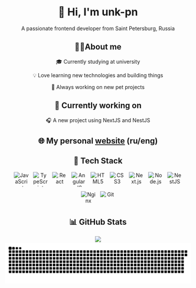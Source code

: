
<h1 align="center">👋 Hi, I'm unk-pn</h1>
<p align="center">А passionate frontend developer from Saint Petersburg, Russia</p>

<h2 align="center">🧑‍💻About me</h2>
<div align="center">
  <p>🎓 Currently studying at university</p>
  <p>💡 Love learning new technologies and building things</p>
  <p>🚀 Always working on new pet projects</p>
</div>

<h2 align="center">🚧 Currently working on</h2>
<div align="center">
  <p>🎧 A new project using NextJS and NestJS</p>
</div>

<h2 align="center">🌐 My personal <a href="https://unk-pn.ru">website</a> (ru/eng)</h2>
<p></p>

<h2 align="center">🚀 Tech Stack</h2>
<div align="center" style="display: flex; flex-wrap: wrap; justify-content: center; gap: 12px;">
  <img src="https://cdn.jsdelivr.net/gh/devicons/devicon/icons/javascript/javascript-original.svg" style="height: 40px; width: 40px;" alt="JavaScript" />
  <img src="https://cdn.jsdelivr.net/gh/devicons/devicon/icons/typescript/typescript-original.svg" style="height: 40px; width: 40px;" alt="TypeScript" />
  <img src="https://cdn.jsdelivr.net/gh/devicons/devicon/icons/react/react-original.svg" style="height: 40px; width: 40px;" alt="React" />
  <img src="https://cdn.jsdelivr.net/gh/devicons/devicon/icons/angularjs/angularjs-original.svg" style="height: 40px; width: 40px;" alt="AngularJS" />
  <img src="https://cdn.jsdelivr.net/gh/devicons/devicon/icons/html5/html5-original.svg" style="height: 40px; width: 40px;" alt="HTML5" />
  <img src="https://cdn.jsdelivr.net/gh/devicons/devicon/icons/css3/css3-original.svg" style="height: 40px; width: 40px;" alt="CSS3" />
  <img src="https://cdn.jsdelivr.net/gh/devicons/devicon/icons/nextjs/nextjs-original.svg" style="height: 40px; width: 40px;" alt="Next.js" />
  <img src="https://cdn.jsdelivr.net/gh/devicons/devicon/icons/nodejs/nodejs-original.svg" style="height: 40px; width: 40px;" alt="Node.js" />
  <img src="https://cdn.jsdelivr.net/gh/devicons/devicon/icons/nestjs/nestjs-original.svg" style="height: 40px; width: 40px;" alt="NestJS" />
  <img src="https://cdn.jsdelivr.net/gh/devicons/devicon/icons/nginx/nginx-original.svg" style="height: 40px; width: 40px;" alt="Nginx" />
  <img src="https://cdn.jsdelivr.net/gh/devicons/devicon/icons/git/git-original.svg" style="height: 40px; width: 40px;" alt="Git" />
</div>

<h2 align="center">📊 GitHub Stats</h2>
<div align="center">
  <img src="https://nirzak-streak-stats.vercel.app/?user=unk-pn&theme=apprentice&hide_border=true" />
</div>

<div align="center">
  <picture>
    <source media="(prefers-color-scheme: dark)" srcset="https://raw.githubusercontent.com/unk-pn/unk-pn/output/github-snake-dark.svg" />
    <source media="(prefers-color-scheme: light)" srcset="https://raw.githubusercontent.com/unk-pn/unk-pn/output/github-snake.svg" />
    <img alt="github-snake" src="https://raw.githubusercontent.com/unk-pn/unk-pn/output/github-snake.svg" />
  </picture>
</div>

